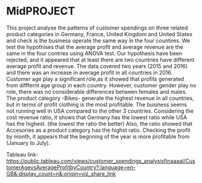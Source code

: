 # MidPROJECT
This project analyse the patterns of customer spendings on three related product categories in Germany, France, United Kingdom and United States and check is the business operate the same way in the four countires. 
We test the hypothises that the average profit and average revenue are the same in the four contries using ANOVA test. 
Our hypothesis have been rejected, and it appeared that at least there are two countries have different average profit and revenue. 
The data covered two years (2015 and 2016) and there was an increase in average profit in all countries in 2016. 
Customer age play a significant role,as it showed that profits generated from difffernt age group in each country. However, customer gender play no role, there was no considerable differences between females and males. 
The product category -Bikes- generate the highest revenue in all countries, but in terms of profit clothing is the most profitable. 
The business seems not running well in USA compared to the other 3 countries. Considering the cost revenue ratio, it shows that Germany has the lowest ratio while USA has the highest. (the lowest the ratio the better) 
Also, the ratio showed that Accesories as a product category has the highst ratio.
Checking the profit by month, it appears that the begnning of the year is more profitable from (January to July).

Tableau link: https://public.tableau.com/views/customer_spendings_analysisfinaaaal/CustomerAgevsAverageProfitbyCountry?:language=en-GB&:display_count=n&:origin=viz_share_link
